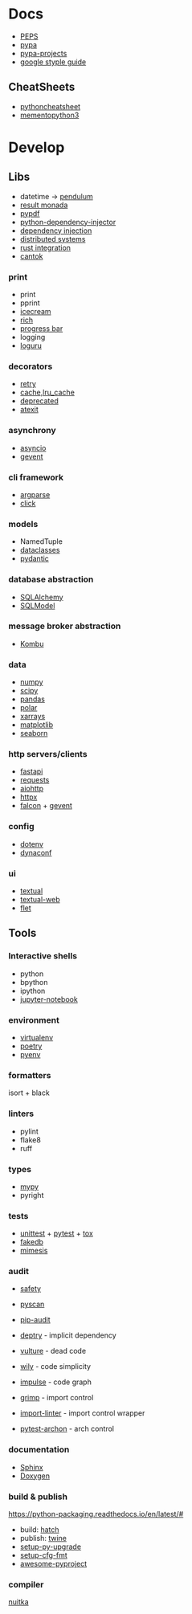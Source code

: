 # Docs
- [PEPS](https://peps.python.org/)
- [pypa](https://www.pypa.io/en/latest/)
- [pypa-projects](https://packaging.python.org/en/latest/key_projects/#pypa-projects)
- [google styple guide](https://google.github.io/styleguide/pyguide.html)

## CheatSheets
- [pythoncheatsheet](https://www.pythoncheatsheet.org/)
- [mementopython3](https://perso.limsi.fr/pointal/_media/python:cours:mementopython3-english.pdf)

# Develop

## Libs

- datetime -> [pendulum](https://pendulum.eustace.io/)
- [result monada](https://github.com/rustedpy/result)
- [pypdf](https://pypdf2.readthedocs.io/en/3.0.0/)
- [python-dependency-injector](https://github.com/ets-labs/python-dependency-injector/)
- [dependency injection](https://github.com/sfermigier/awesome-dependency-injection-in-python)
- [distributed systems](https://github.com/bakwc/PySyncObj)
- [rust integration](https://github.com/PyO3/maturin)
- [cantok](https://github.com/pomponchik/cantok)

### print
- print
- pprint
- [icecream](https://github.com/gruns/icecream)
- [rich](https://github.com/Textualize/rich)
- [progress bar](https://github.com/tqdm/tqdm)
- logging
- [loguru](https://github.com/Delgan/loguru)

### decorators
- [retry](https://github.com/invl/retry)
- [cache,lru_cache](https://docs.python.org/3/library/functools.html)
- [deprecated](https://docs.python.org/3/library/warnings.html)
- [atexit](https://docs.python.org/3/library/atexit.html)

### asynchrony
- [asyncio](https://docs.python.org/3/library/asyncio.html)
- [gevent](https://www.gevent.org/)

### cli framework
- [argparse](https://docs.python.org/3/library/argparse.html)
- [click](https://palletsprojects.com/p/click/)

### models
- NamedTuple
- [dataclasses](https://docs.python.org/3/library/dataclasses.html)
- [pydantic](https://docs.pydantic.dev/latest/)

### database abstraction
- [SQLAlchemy](https://www.sqlalchemy.org/)
- [SQLModel](https://sqlmodel.tiangolo.com/)

### message broker abstraction
- [Kombu](https://github.com/celery/kombu)

### data
- [numpy](https://numpy.org/)
- [scipy](https://scipy.org/)
- [pandas](https://pandas.pydata.org/)
- [polar](https://www.pola.rs/)
- [xarrays](https://github.com/pydata/xarray)
- [matplotlib](https://matplotlib.org/)
- [seaborn](https://seaborn.pydata.org/tutorial/introduction.html)

### http servers/clients
- [fastapi](https://fastapi.tiangolo.com/)
- [requests](https://requests.readthedocs.io/en/latest/)
- [aiohttp](https://docs.aiohttp.org/en/stable/)
- [httpx](https://www.python-httpx.org/)
- [falcon](https://github.com/falconry/falcon) + [gevent](https://www.gevent.org/)

### config
- [dotenv](https://saurabh-kumar.com/python-dotenv/)
- [dynaconf](https://github.com/dynaconf/dynaconf)

### ui
- [textual](https://github.com/Textualize/textual)
- [textual-web](https://github.com/Textualize/textual-web)
- [flet](https://github.com/flet-dev/flet)

## Tools

### Interactive shells
- python
- bpython
- ipython
- [jupyter-notebook](https://jupyter.org/)

### environment
- [virtualenv](https://virtualenv.pypa.io/en/latest/)
- [poetry](https://python-poetry.org/)
- [pyenv](https://github.com/pyenv/pyenv)

### formatters
isort + black

### linters
- pylint
- flake8
- ruff

### types
- [mypy](https://mypy.readthedocs.io/en/stable/)
- pyright

### tests
- [unittest](https://docs.python.org/3/library/unittest.html) + [pytest](https://docs.pytest.org/en/7.2.x/contents.html) + [tox](https://tox.wiki/en/latest/)
- [fakedb](https://github.com/emirozer/fake2db)
- [mimesis](https://github.com/lk-geimfari/mimesis)

### audit
- [safety](https://github.com/pyupio/safety)
- [pyscan](https://github.com/paulscherrerinstitute/pyscan)
- [pip-audit](https://github.com/pypa/pip-audit)

- [deptry](https://github.com/fpgmaas/deptry) - implicit dependency
- [vulture](https://github.com/jendrikseipp/vulture) - dead code
- [wily](https://github.com/tonybaloney/wily) - code simplicity
- [impulse](https://github.com/seddonym/impulse) - code graph

- [grimp](https://github.com/seddonym/grimp) - import control
- [import-linter](https://github.com/seddonym/import-linter) - import control wrapper
- [pytest-archon](https://github.com/jwbargsten/pytest-archon) - arch control

### documentation
- [Sphinx](https://www.sphinx-doc.org/en/master/)
- [Doxygen](https://www.doxygen.nl/manual/docblocks.html)

### build & publish
https://python-packaging.readthedocs.io/en/latest/#

- build: [hatch](https://github.com/pypa/hatch)
- publish: [twine](https://twine.readthedocs.io/en/stable/)
- [setup-py-upgrade](https://github.com/asottile/setup-py-upgrade)
- [setup-cfg-fmt](https://github.com/asottile/setup-cfg-fmt)
- [awesome-pyproject](https://github.com/carlosperate/awesome-pyproject)

### compiler
[nuitka](https://nuitka.net/)
